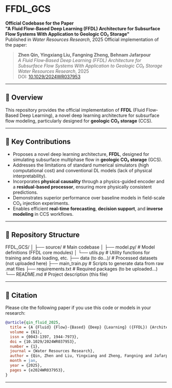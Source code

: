 # FFDL_GCS

**Official Codebase for the Paper**  
**"A Fluid Flow‐Based Deep Learning (FFDL) Architecture for Subsurface Flow Systems With Application to Geologic CO₂ Storage"**  
Published in *Water Resources Research*, 2025
Official implementation of the paper:

> **Zhen Qin, Yingxiang Liu, Fangning Zheng, Behnam Jafarpour**  
> *A Fluid Flow‐Based Deep Learning (FFDL) Architecture for Subsurface Flow Systems With Application to Geologic CO₂ Storage*  
> *Water Resources Research*, 2025  
> DOI: [10.1029/2024WR037953](https://doi.org/10.1029/2024WR037953)

---

## 🧠 Overview

This repository provides the official implementation of **FFDL** (Fluid Flow‐Based Deep Learning), a novel deep learning architecture for subsurface flow modeling, particularly designed for **geologic CO₂ storage** (CCS).

---

## 📌 Key Contributions

- Proposes a novel deep learning architecture, **FFDL**, designed for simulating subsurface multiphase flow in **geologic CO₂ storage** (GCS).
- Addresses the limitations of standard numerical simulators (high computational cost) and conventional DL models (lack of physical interpretability).
- Incorporates **physical causality** through a physics-guided encoder and a **residual-based processor**, ensuring more physically consistent predictions.
- Demonstrates superior performance over baseline models in field-scale CO₂ injection experiments.
- Enables efficient **real-time forecasting**, **decision support**, and **inverse modeling** in CCS workflows.

---

## 📁 Repository Structure

FFDL_GCS/
│
├── source/                 # Main codebase
│   ├── model.py/           # Model definitions (FFDL core modules)
│   └── utils.py            # Utility functions for training and data loading, etc.
├── data (to do...)/        # Processed datasets (not uploaded here)
├── main_train.py           # Scripts to generate data from raw .mat files
├── requirements.txt        # Required packages (to be uploaded...)
└── README.md               # Project description (this file)

---

## 📄 Citation

Please cite the following paper if you use this code or models in your research:

```bibtex
@article{qin_fluid_2025,
  title = {A {Fluid} {Flow}-{Based} {Deep} {Learning} ({FFDL}) {Architecture} for {Subsurface} {Flow} {Systems} {With} {Application} to {Geologic} {CO}$_2$ {Storage}},
  volume = {61},
  issn = {0043-1397, 1944-7973},
  doi = {10.1029/2024WR037953},
  number = {1},
  journal = {Water Resources Research},
  author = {Qin, Zhen and Liu, Yingxiang and Zheng, Fangning and Jafarpour, Behnam},
  month = jan,
  year = {2025},
  pages = {e2024WR037953},
}
```

---
